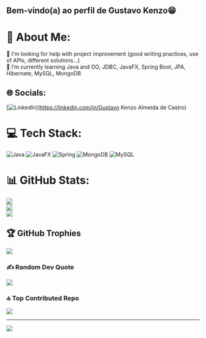 ## Bem-vindo(a) ao perfil de Gustavo Kenzo😁

# 💫 About Me:
🤝 I'm looking for help with project improvement (good writing practices, use of APIs, different solutions...)<br>🌱 I’m currently learning  Java and OO, JDBC, JavaFX, Spring Boot, JPA, Hibernate, MySQL, MongoDB<br>


## 🌐 Socials:
[![LinkedIn](https://img.shields.io/badge/LinkedIn-%230077B5.svg?logo=linkedin&logoColor=white)](https://linkedin.com/in/Gustavo Kenzo Almeida de Castro) 

# 💻 Tech Stack:
![Java](https://img.shields.io/badge/java-%23ED8B00.svg?style=for-the-badge&logo=openjdk&logoColor=white) ![JavaFX](https://img.shields.io/badge/javafx-%23FF0000.svg?style=for-the-badge&logo=javafx&logoColor=white) ![Spring](https://img.shields.io/badge/spring-%236DB33F.svg?style=for-the-badge&logo=spring&logoColor=white) ![MongoDB](https://img.shields.io/badge/MongoDB-%234ea94b.svg?style=for-the-badge&logo=mongodb&logoColor=white) ![MySQL](https://img.shields.io/badge/mysql-4479A1.svg?style=for-the-badge&logo=mysql&logoColor=white)
# 📊 GitHub Stats:
![](https://github-readme-stats.vercel.app/api?username=Gustavo-Kenzo&theme=default_repocard&hide_border=false&include_all_commits=false&count_private=false)<br/>
![](https://github-readme-streak-stats.herokuapp.com/?user=Gustavo-Kenzo&theme=default_repocard&hide_border=false)<br/>
![](https://github-readme-stats.vercel.app/api/top-langs/?username=Gustavo-Kenzo&theme=default_repocard&hide_border=false&include_all_commits=false&count_private=false&layout=compact)

## 🏆 GitHub Trophies
![](https://github-profile-trophy.vercel.app/?username=Gustavo-Kenzo&theme=default_repocard&no-frame=false&no-bg=true&margin-w=4)

### ✍️ Random Dev Quote
![](https://quotes-github-readme.vercel.app/api?type=vetical&theme=light)

### 🔝 Top Contributed Repo
![](https://github-contributor-stats.vercel.app/api?username=Gustavo-Kenzo&limit=5&theme=default_repocard&combine_all_yearly_contributions=true)

---
[![](https://visitcount.itsvg.in/api?id=Gustavo-Kenzo&icon=2&color=1)](https://visitcount.itsvg.in)

<!-- Proudly created with GPRM ( https://gprm.itsvg.in ) -->

